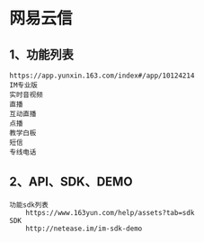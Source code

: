 # 网易云信
## 1、功能列表

    https://app.yunxin.163.com/index#/app/10124214
    IM专业版
    实时音视频
    直播
    互动直播
    点播
    教学白板
    短信
    专线电话


## 2、API、SDK、DEMO
    功能sdk列表
        https://www.163yun.com/help/assets?tab=sdk
    SDK
        http://netease.im/im-sdk-demo

